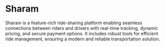 # Sharam
Sharam is a feature-rich ride-sharing platform enabling seamless connections between riders and drivers with real-time tracking, dynamic pricing, and secure payment options. It includes robust tools for efficient ride management, ensuring a modern and reliable transportation solution.
